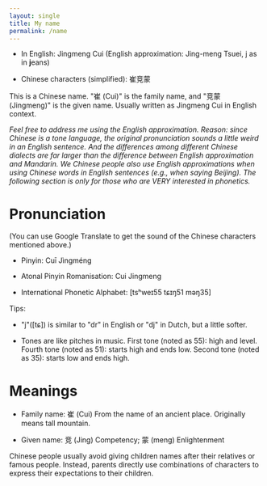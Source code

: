 ```yaml
---
layout: single
title: My name
permalink: /name
---
```


- In English: Jingmeng Cui (English approximation: Jing-meng Tsuei, j as in **j**eans)

- Chinese characters (simplified): 崔竞蒙 

This is a Chinese name. "崔 (Cui)" is the family name, and "竞蒙 (Jingmeng)" is the given name. Usually written as Jingmeng Cui in English context. 

*Feel free to address me using the English approximation. Reason: since Chinese is a tone language, the original pronunciation sounds a little weird in an English sentence. And the differences among different Chinese dialects are far larger than the difference between English approximation and Mandarin. We Chinese people also use English approximations when using Chinese words in English sentences (e.g., when saying Beijing). The following section is only for those who are VERY interested in phonetics.*

# Pronunciation

 (You can use Google Translate to get the sound of the Chinese characters mentioned above.)

- Pinyin: Cuī Jìngméng

- Atonal Pinyin Romanisation: Cui Jingmeng

- International Phonetic Alphabet: [tsʰweɪ55 tɕɪŋ51 məŋ35]

Tips:

- "j"([tɕ]) is similar to "dr" in English or "dj" in Dutch, but a little softer.

- Tones are like pitches in music. First tone (noted as 55): high and level. Fourth tone (noted as 51): starts high and ends low. Second tone (noted as 35): starts low and ends high.


# Meanings

- Family name: 崔 (Cui) From the name of an ancient place. Originally means tall mountain.

- Given name: 竞 (Jing) Competency; 蒙 (meng) Enlightenment

Chinese people usually avoid giving children names after their relatives or famous people. Instead, parents directly use combinations of characters to express their expectations to their children.